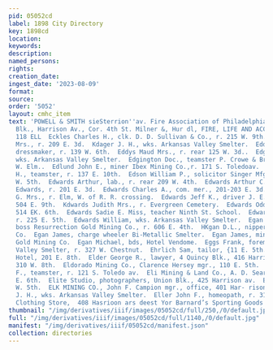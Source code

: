 ```yaml
---
pid: 05052cd
label: 1898 City Directory
key: 1898cd
location: 
keywords: 
description: 
named_persons: 
rights: 
creation_date: 
ingest_date: '2023-08-09'
format: 
source: 
order: '5052'
layout: cmhc_item
text: 'POWELL & SMITH sieSterrion''av. Fire Association of Philadelphia  21-22 Boston
  Blk., Harrison Av., Cor. 4th St. Milner &, Hur dl, FIRE, LIFE AND ACCIDENT iNSURANCE  ECK
  118 ELL  Eckles Charles H., clk. D. D. Sullivan & Co., r. 215 W. 9th.  HKckles Maggie
  Mrs., r. 209 E. 3d.  Kdager J. H., wks. Arkansas Valley Smelter.  Eddy A. D. Mrs.,
  dressmaker, r. 139 W. 6th.  Eddys Maud Mrs., r. rear 125 W. 3d..  Edgworth Michael,
  wks. Arkansas Valley Smelter.  Edgington Doc., teamster P. Crowe & Bro., r. 412
  W. Elm..  Edlund John E., miner Ibex Mining Co.,r. 171 S. Toledoav.  Edmondson Guy
  H., teamster, r. 137 E. 10th.  Edson William P., solicitor Singer Mfg. Co., r. 208
  W. 5th.  Edwards Arthur, lab., r. rear 209 W. 4th.  Edwards Arthur C., clk. C. A.
  Edwards, r. 201 E. 3d.  Edwards Charles A., com. mer., 201-203 E. 3d.  Edwards Frank
  G. Mrs., r. Elm, W. of R. R. crossing.  Edwards Jeff K., driver J. E. Miller, r.
  504 E. 9th.  Kdwards Judith Mrs., r. Evergreen Cemetery.  Edwards Odd Mrs., drugs,
  514 EK. 6th.  Edwards Sadie E. Miss, teacher Ninth St. School.  Edwards S. A. Mrs.,
  r. 225 E. 5th.  Edwards William, wks. Arkansas Valley Smelter.  Egan Dennis, shift
  boss Resurrection Gold Mining Co., r. 606 E. 4th.  HKgan D.L., nipper Ibex Mining
  Co.  Egan James, charge wheeler Bi-Metallic Smelter.  Egan James, miner Resurrection
  Gold Mining Co.  Egan Michael, bds, Hotel Vendome.  Eggs Frank, foreman Arkansas
  Valley Smelter, r. 327 W. Chestnut.  Ehrlich Sam, tailor, {11 E. 5th.  Highth Avenue
  Hotel, 201 E. 8th.  Elder George R., lawyer, 4 Quincy Blk., 416 Harrison av., r.
  310 W. 8th.  Eldorado Mining Co., Clarence Hersey mgr., 110 E. 5th.  Eldridge Lucius
  F., teamster, r. 121 S. Toledo av.  Eli Mining & Land Co., A. D. Searl mgr., 133
  E. 6th.  Elite Studio, photographers, Union Blk., 425 Harrison av.  Elk Club, 110-112
  W. 5th.  ELK MINING CO., John F. Campion mgr., office, 401 Har- rison av.  Ellager
  J. H., wks. Arkansas Valley Smelter.  Eller John F., homeopath, r. 314 N. Hemlock.  Hayden’s
  Clothing Store,  408 Hasrioon ars deest Yor Barnard’s Sporting Goods    '
thumbnail: "/img/derivatives/iiif/images/05052cd/full/250,/0/default.jpg"
full: "/img/derivatives/iiif/images/05052cd/full/1140,/0/default.jpg"
manifest: "/img/derivatives/iiif/05052cd/manifest.json"
collection: directories
---
```

